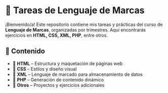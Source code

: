 # 📌 Tareas de Lenguaje de Marcas  

¡Bienvenido/a! Este repositorio contiene mis tareas y prácticas del curso de **Lenguaje de Marcas**, organizadas por trimestres. Aquí encontrarás ejercicios en **HTML, CSS, XML, PHP**, entre otros.  

## 📂 Contenido
- 🔹 **HTML** – Estructura y maquetación de páginas web
- 🔹 **CSS** – Estilos y diseño visual
- 🔹 **XML** – Lenguaje de marcado para almacenamiento de datos
- 🔹 **PHP** – Generación de contenido dinámico
- 🔹 **Otros** – Proyectos y ejercicios adicionales
